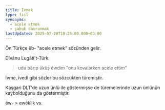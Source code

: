 ```yaml
---
title: İvmek
type: fiil
synonyms:
  - acele etmek
  - çabuk davranmak
lastUpdated: 2025-07-20T10:25:00.000+03:00
---
```

Ön Türkçe ēb- "acele etmek" sözünden gelir.

Dîvânu Lugâti't-Türk:

> udu bârıp üküş ēwdim "onu kovalarken acele ettim"

İvme, ivedi gibi sözler bu sözcükten türemiştir.

Kaşgari DLT'de uzun ünlü ile göstermişse de türemelerinde uzun ünlünün kaybolduğunu da göstermiştir.

ēw- > ewēklik vs.
